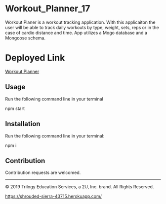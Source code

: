 # Workout_Planner_17

Workout Planer is a workout tracking application. With this applicaiton the user will be able to track daily workouts by type, weight, sets, reps or in the case of cardio distance and time. App utilizes a Mogo database and a Mongoose schema. 

# Deployed Link

[Workout Planner](https://shrouded-sierra-43715.herokuapp.com/)

## Usage

Run the following command line in your terminal

npm start

## Installation

Run the following command line in your terminal:

npm i

## Contribution

Contribution requests are welcomed.

- - -
© 2019 Trilogy Education Services, a 2U, Inc. brand. All Rights Reserved.

https://shrouded-sierra-43715.herokuapp.com/
